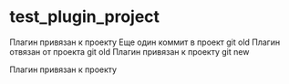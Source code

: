 # test_plugin_project
Плагин привязан к проекту
Еще один коммит в проект git old
Плагин отвязан от проекта git old
Плагин привязан к проекту git new

Плагин привязан к проекту